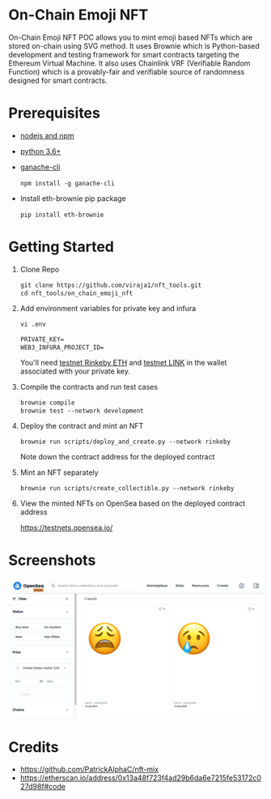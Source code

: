 # On-Chain Emoji NFT

On-Chain Emoji NFT POC allows you to mint emoji based NFTs which are stored on-chain using SVG method. It uses Brownie which is Python-based development and testing framework for smart contracts targeting the Ethereum Virtual Machine. It also uses Chainlink VRF (Verifiable Random Function) which is a provably-fair and verifiable source of randomness designed for smart contracts.

# Prerequisites
- [nodejs and npm](https://nodejs.org/en/download/)
- [python 3.6+](https://www.python.org/downloads/)
- [ganache-cli](https://github.com/trufflesuite/ganache-cli)

   `npm install -g ganache-cli`
- Install eth-brownie pip package

  `pip install eth-brownie`


# Getting Started
1. Clone Repo

   ```
   git clone https://github.com/viraja1/nft_tools.git
   cd nft_tools/on_chain_emoji_nft
   ```

2. Add environment variables for private key and infura

   ```
   vi .env
   ```

   ```
   PRIVATE_KEY=
   WEB3_INFURA_PROJECT_ID=
   ```

   You'll need [testnet Rinkeby ETH](https://faucet.rinkeby.io/) and [testnet LINK](https://rinkeby.chain.link/) in the wallet associated with your private key.

3. Compile the contracts and run test cases

   ```
   brownie compile
   brownie test --network development
   ```

4. Deploy the contract and mint an NFT

   ```
   brownie run scripts/deploy_and_create.py --network rinkeby
   ```

   Note down the contract address for the deployed contract

5. Mint an NFT separately

   ```
   brownie run scripts/create_collectible.py --network rinkeby
   ```

6. View the minted NFTs on OpenSea based on the deployed contract address

   https://testnets.opensea.io/


# Screenshots
![](screenshots/emoji_nft.png)


# Credits
* https://github.com/PatrickAlphaC/nft-mix
* https://etherscan.io/address/0x13a48f723f4ad29b6da6e7215fe53172c027d98f#code